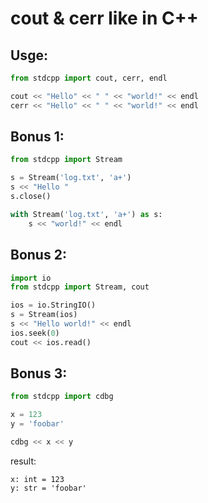 # cout & cerr like in C++

## Usge:

```py
from stdcpp import cout, cerr, endl

cout << "Hello" << " " << "world!" << endl
cerr << "Hello" << " " << "world!" << endl
```

## Bonus 1:

```py
from stdcpp import Stream

s = Stream('log.txt', 'a+')
s << "Hello "
s.close()

with Stream('log.txt', 'a+') as s:
    s << "world!" << endl
```

## Bonus 2:

```py
import io
from stdcpp import Stream, cout

ios = io.StringIO()
s = Stream(ios)
s << "Hello world!" << endl
ios.seek(0)
cout << ios.read()
```

## Bonus 3:
```py
from stdcpp import cdbg

x = 123
y = 'foobar'

cdbg << x << y
```

result:
```
x: int = 123
y: str = 'foobar'
```
